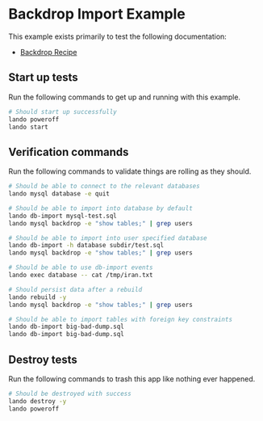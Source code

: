 # Backdrop Import Example

This example exists primarily to test the following documentation:

* [Backdrop Recipe](https://docs.lando.dev/backdrop/tooling.html#importing-your-database)

## Start up tests

Run the following commands to get up and running with this example.

```bash
# Should start up successfully
lando poweroff
lando start
```

## Verification commands

Run the following commands to validate things are rolling as they should.

```bash
# Should be able to connect to the relevant databases
lando mysql database -e quit

# Should be able to import into database by default
lando db-import mysql-test.sql
lando mysql backdrop -e "show tables;" | grep users

# Should be able to import into user specified database
lando db-import -h database subdir/test.sql
lando mysql backdrop -e "show tables;" | grep users

# Should be able to use db-import events
lando exec database -- cat /tmp/iran.txt

# Should persist data after a rebuild
lando rebuild -y
lando mysql backdrop -e "show tables;" | grep users

# Should be able to import tables with foreign key constraints
lando db-import big-bad-dump.sql
lando db-import big-bad-dump.sql
```

## Destroy tests

Run the following commands to trash this app like nothing ever happened.

```bash
# Should be destroyed with success
lando destroy -y
lando poweroff
```
